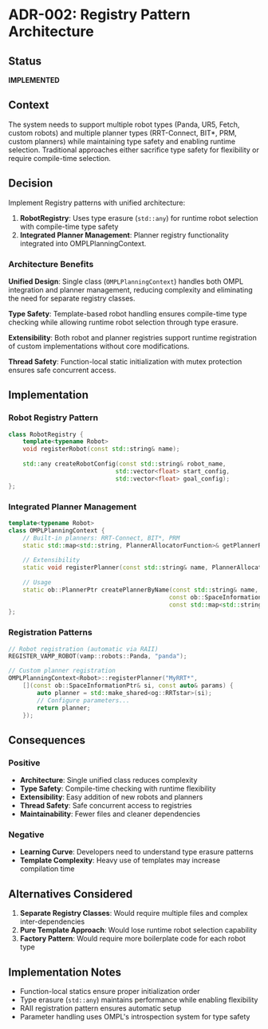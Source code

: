 # ADR-002: Registry Pattern Architecture

## Status
**IMPLEMENTED**

## Context
The system needs to support multiple robot types (Panda, UR5, Fetch, custom robots) and multiple planner types (RRT-Connect, BIT*, PRM, custom planners) while maintaining type safety and enabling runtime selection. Traditional approaches either sacrifice type safety for flexibility or require compile-time selection.

## Decision
Implement Registry patterns with unified architecture:
1. **RobotRegistry**: Uses type erasure (`std::any`) for runtime robot selection with compile-time type safety
2. **Integrated Planner Management**: Planner registry functionality integrated into OMPLPlanningContext.

### Architecture Benefits

**Unified Design**: Single class (`OMPLPlanningContext`) handles both OMPL integration and planner management, reducing complexity and eliminating the need for separate registry classes.

**Type Safety**: Template-based robot handling ensures compile-time type checking while allowing runtime robot selection through type erasure.

**Extensibility**: Both robot and planner registries support runtime registration of custom implementations without core modifications.

**Thread Safety**: Function-local static initialization with mutex protection ensures safe concurrent access.

## Implementation

### Robot Registry Pattern
```cpp
class RobotRegistry {
    template<typename Robot>
    void registerRobot(const std::string& name);
    
    std::any createRobotConfig(const std::string& robot_name, 
                              std::vector<float> start_config, 
                              std::vector<float> goal_config);
};
```

### Integrated Planner Management
```cpp
template<typename Robot>
class OMPLPlanningContext {
    // Built-in planners: RRT-Connect, BIT*, PRM
    static std::map<std::string, PlannerAllocatorFunction>& getPlannerRegistry();
    
    // Extensibility
    static void registerPlanner(const std::string& name, PlannerAllocatorFunction allocator);
    
    // Usage
    static ob::PlannerPtr createPlannerByName(const std::string& name, 
                                             const ob::SpaceInformationPtr& si,
                                             const std::map<std::string, std::string>& parameters);
};
```

### Registration Patterns
```cpp
// Robot registration (automatic via RAII)
REGISTER_VAMP_ROBOT(vamp::robots::Panda, "panda");

// Custom planner registration
OMPLPlanningContext<Robot>::registerPlanner("MyRRT*", 
    [](const ob::SpaceInformationPtr& si, const auto& params) {
        auto planner = std::make_shared<og::RRTstar>(si);
        // Configure parameters...
        return planner;
    });
```

## Consequences

### Positive
- **Architecture**: Single unified class reduces complexity
- **Type Safety**: Compile-time checking with runtime flexibility
- **Extensibility**: Easy addition of new robots and planners
- **Thread Safety**: Safe concurrent access to registries
- **Maintainability**: Fewer files and cleaner dependencies

### Negative
- **Learning Curve**: Developers need to understand type erasure patterns
- **Template Complexity**: Heavy use of templates may increase compilation time

## Alternatives Considered

1. **Separate Registry Classes**: Would require multiple files and complex inter-dependencies
2. **Pure Template Approach**: Would lose runtime robot selection capability
3. **Factory Pattern**: Would require more boilerplate code for each robot type

## Implementation Notes

- Function-local statics ensure proper initialization order
- Type erasure (`std::any`) maintains performance while enabling flexibility
- RAII registration pattern ensures automatic setup
- Parameter handling uses OMPL's introspection system for type safety
